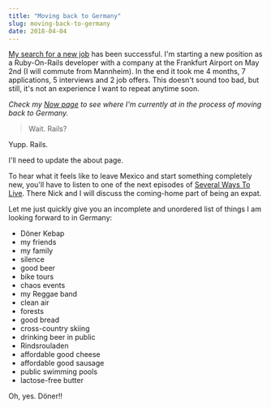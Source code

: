 ```yaml
---
title: "Moving back to Germany"
slug: moving-back-to-germany
date: 2018-04-04
---
```



[My search for a new job](link://slug/looking-for-work-django-developer-can-do-a-lot) has been successful. I'm starting a new position as a Ruby-On-Rails developer with a company at the  Frankfurt Airport on May 2nd (I will commute from Mannheim). In the end it took me 4 months, 7 applications, 5 interviews and 2 job offers. This doesn't sound too bad, but still, it's not an experience I want to repeat anytime soon.

*Check my [Now page](link://slug/now) to see where I'm currently at in the process of moving back to Germany.*

> Wait. Rails?

Yupp. Rails.

I'll need to update the about page.

To hear what it feels like to leave Mexico and start something completely new, you'll have to listen to one of the next episodes of [Several Ways To Live](https://severalwaystolive.com/). There Nick and I will discuss the coming-home part of being an expat.

Let me just quickly give you an incomplete and unordered list of things I am looking forward to in Germany:

- Döner Kebap
- my friends
- my family
- silence
- good beer
- bike tours
- chaos events
- my Reggae band
- clean air
- forests
- good bread
- cross-country skiing
- drinking beer in public
- Rindsrouladen
- affordable good cheese
- affordable good sausage
- public swimming pools
- lactose-free butter

Oh, yes. Döner!!